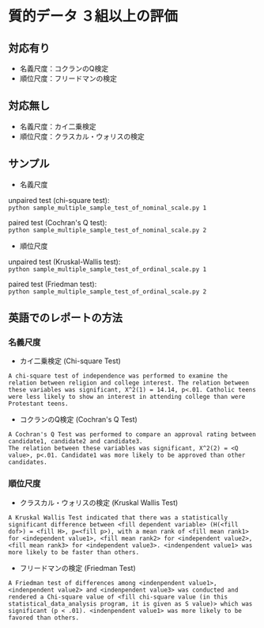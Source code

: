 # 質的データ ３組以上の評価

## 対応有り

- 名義尺度：コクランのQ検定  
- 順位尺度：フリードマンの検定  


## 対応無し

- 名義尺度：カイ二乗検定  
- 順位尺度：クラスカル・ウォリスの検定    


## サンプル

- 名義尺度

unpaired test (chi-square test):   
```python sample_multiple_sample_test_of_nominal_scale.py 1```

paired test (Cochran's Q test):  
```python sample_multiple_sample_test_of_nominal_scale.py 2```

- 順位尺度

unpaired test (Kruskal-Wallis test):  
```python sample_multiple_sample_test_of_ordinal_scale.py 1```

paired test (Friedman test):  
```python sample_multiple_sample_test_of_ordinal_scale.py 2```

## 英語でのレポートの方法

### 名義尺度

- カイ二乗検定 (Chi-square Test)

```
A chi-square test of independence was performed to examine the relation between religion and college interest. The relation between these variables was significant, X^2(1) = 14.14, p<.01. Catholic teens were less likely to show an interest in attending college than were Protestant teens.
```

- コクランのQ検定 (Cochran's Q Test)

```
A Cochran's Q Test was performed to compare an approval rating between candidate1, candidate2 and candidate3.
The relation between these variables was significant, X^2(2) = <Q value>, p<.01. Candidate1 was more likely to be approved than other candidates. 
```

### 順位尺度

- クラスカル・ウォリスの検定 (Kruskal Wallis Test)

```
A Kruskal Wallis Test indicated that there was a statistically significant difference between <fill dependent variable> (H(<fill dof>) = <fill H>, p=<fill p>), with a mean rank of <fill mean rank1> for <independent value1>, <fill mean rank2> for <independent value2>, <fill mean rank3> for <independent value3>. <indenpendent value1> was more likely to be faster than others. 
```

- フリードマンの検定 (Friedman Test)

```
A Friedman test of differences among <indenpendent value1>, <indenpendent value2> and <indenpendent value3> was conducted and rendered a Chi-square value of <fill chi-square value (in this statistical_data_analysis program, it is given as S value)> which was significant (p < .01). <indenpendent value1> was more likely to be favored than others.
```